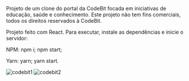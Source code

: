 Projeto de um clone do portal da CodeBit focada em iniciativas de educação, saúde e conhecimento.
Este projeto não tem fins comerciais, todos os direitos reservados à CodeBit.

Projeto feito com React.
Para executar, instale as dependências e inicie o servidor:

NPM:
npm i;
npm start;

Yarn:
yarn;
yarn start.

![codebit1](https://user-images.githubusercontent.com/74938988/142044541-ef30f488-ed08-4969-af30-53ea02611081.png)
![codebit2](https://user-images.githubusercontent.com/74938988/142044569-5360792c-e6ad-4f9c-b92e-d9fde3812ad8.png)
